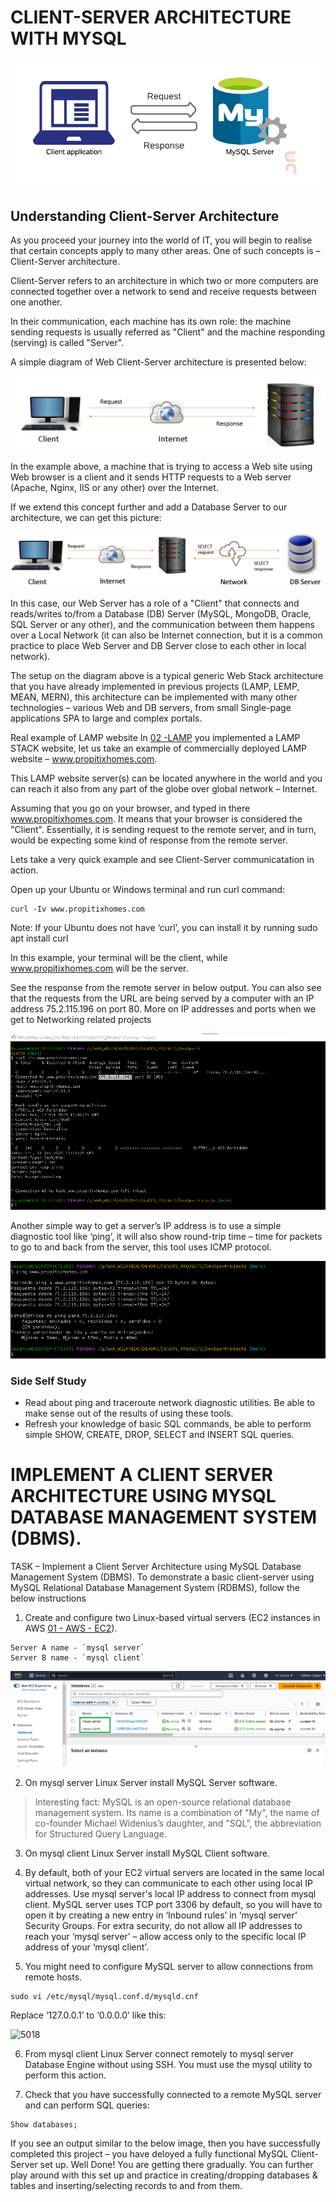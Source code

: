 # CLIENT-SERVER ARCHITECTURE WITH MYSQL

![client-server_mysql](https://github.com/wilfredoha/DevOps-Projects/blob/main/06%20-%20CLIENT-SERVER%20ARCHITECTURE%20WITH%20MYSQL/images/client-server_mysql.png)

## Understanding Client-Server Architecture

As you proceed your journey into the world of IT, you will begin to realise that certain concepts apply to many other areas. One of such concepts is – Client-Server architecture.

Client-Server refers to an architecture in which two or more computers are connected together over a network to send and receive requests between one another.

In their communication, each machine has its own role: the machine sending requests is usually referred as "Client" and the machine responding (serving) is called "Server".

A simple diagram of Web Client-Server architecture is presented below:

![client-server](https://github.com/wilfredoha/DevOps-Projects/blob/main/06%20-%20CLIENT-SERVER%20ARCHITECTURE%20WITH%20MYSQL/images/client_sever.png)

In the example above, a machine that is trying to access a Web site using Web browser is a client and it sends HTTP requests to a Web server (Apache, Nginx, IIS or any other) over the Internet.

If we extend this concept further and add a Database Server to our architecture, we can get this picture:

![client-server-db](https://github.com/wilfredoha/DevOps-Projects/blob/main/06%20-%20CLIENT-SERVER%20ARCHITECTURE%20WITH%20MYSQL/images/client_sever_db.png)

In this case, our Web Server has a role of a "Client" that connects and reads/writes to/from a Database (DB) Server (MySQL, MongoDB, Oracle, SQL Server or any other), and the communication between them happens over a Local Network (it can also be Internet connection, but it is a common practice to place Web Server and DB Server close to each other in local network).

The setup on the diagram above is a typical generic Web Stack architecture that you have already implemented in previous projects (LAMP, LEMP, MEAN, MERN), this architecture can be implemented with many other technologies – various Web and DB servers, from  small Single-page applications SPA to large and complex portals.

Real example of LAMP website
In [02 -LAMP](https://github.com/wilfredoha/DevOps-Projects/tree/main/02%20-%20LAMP) you implemented a LAMP STACK website, let us take an example of commercially deployed LAMP website – www.propitixhomes.com.

This LAMP website server(s) can be located anywhere in the world and you can reach it also from any part of the globe over global network – Internet.

Assuming that you go on your browser, and typed in there www.propitixhomes.com. It means that your browser is considered the "Client".
Essentially, it is sending request to the remote server, and in turn, would be expecting some kind of response from the remote server.

Lets take a very quick example and see Client-Server communicatation in action.

Open up your Ubuntu or Windows terminal and run curl command:

```
curl -Iv www.propitixhomes.com
```

Note: If your Ubuntu does not have ‘curl’, you can install it by running sudo apt install curl

In this example, your terminal will be the client, while www.propitixhomes.com will be the server.

See the response from the remote server in below output. You can also see that the requests from the URL are being served by a computer with an IP address 75.2.115.196 on port 80. More on IP addresses and ports when we get to Networking related projects

![curl](https://github.com/wilfredoha/DevOps-Projects/blob/main/06%20-%20CLIENT-SERVER%20ARCHITECTURE%20WITH%20MYSQL/images/client_sever_curl.png)

Another simple way to get a server’s IP address is to use a simple diagnostic tool like ‘ping’, it will also show round-trip time – time for packets to go to and back from the server, this tool uses ICMP protocol.

![ping](https://github.com/wilfredoha/DevOps-Projects/blob/main/06%20-%20CLIENT-SERVER%20ARCHITECTURE%20WITH%20MYSQL/images/client_sever_ping.png)

### Side Self Study

- Read about ping and traceroute network diagnostic utilities. Be able to make sense out of the results of using these tools.
- Refresh your knowledge of basic SQL commands, be able to perform simple SHOW, CREATE, DROP, SELECT and INSERT SQL queries.

# IMPLEMENT A CLIENT SERVER ARCHITECTURE USING MYSQL DATABASE MANAGEMENT SYSTEM (DBMS).

TASK – Implement a Client Server Architecture using MySQL Database Management System (DBMS).
To demonstrate a basic client-server using MySQL Relational Database Management System (RDBMS), follow the below instructions

1. Create and configure two Linux-based virtual servers (EC2 instances in AWS [01 - AWS - EC2](https://github.com/wilfredoha/DevOps-Projects/tree/main/01%20-%20AWS%20-%20EC2)).

```
Server A name - `mysql server`
Server B name - `mysql client`
```

![servers_runing](https://github.com/wilfredoha/DevOps-Projects/blob/main/06%20-%20CLIENT-SERVER%20ARCHITECTURE%20WITH%20MYSQL/images/servers_runing.png)

2. On mysql server Linux Server install MySQL Server software.

>Interesting fact: MySQL is an open-source relational database management system. Its name is a combination of "My", the name of co-founder Michael Widenius’s daughter, and "SQL", the abbreviation for Structured Query Language.

3. On mysql client Linux Server install MySQL Client software.

4. By default, both of your EC2 virtual servers are located in the same local virtual network, so they can communicate to each other using local IP addresses. Use mysql server's local IP address to connect from mysql client. MySQL server uses TCP port 3306 by default, so you will have to open it by creating a new entry in ‘Inbound rules’ in ‘mysql server’ Security Groups. 
For extra security, do not allow all IP addresses to reach your ‘mysql server’ – allow access only to the specific local IP address of your ‘mysql client’.

5. You might need to configure MySQL server to allow connections from remote hosts.

```
sudo vi /etc/mysql/mysql.conf.d/mysqld.cnf
```

Replace ‘127.0.0.1’ to ‘0.0.0.0’ like this:

![5018](https://user-images.githubusercontent.com/85270361/210136418-f4832b77-89d4-4e65-8287-6e73a338a65a.PNG)


6. From mysql client Linux Server connect remotely to mysql server Database Engine without using SSH. You must use the mysql utility to perform this action.

7. Check that you have successfully connected to a remote MySQL server and can perform SQL queries:

```
Show databases;
```

If you see an output similar to the below image, then you have successfully completed this project – you have deloyed a fully functional MySQL Client-Server set up.
Well Done! You are getting there gradually. You can further play around with this set up and practice in creating/dropping databases & tables and inserting/selecting records to and from them.